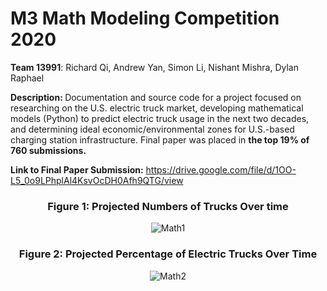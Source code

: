# M3 Math Modeling Competition 2020
<b>Team 13991</b>: Richard Qi, Andrew Yan, Simon Li, Nishant Mishra, Dylan Raphael

<b>Description: </b>Documentation and source code for a project focused on researching on the U.S. electric truck market, developing mathematical models (Python) to predict electric truck usage in the next two decades, and determining ideal economic/environmental zones for U.S.-based charging station infrastructure. Final paper was placed in **the top 19% of 760 submissions.**

**Link to Final Paper Submission:** https://drive.google.com/file/d/1OO-L5_0o9LPhplAl4KsvOcDH0Afh9QTG/view
<div align = "center">
  
  ### Figure 1: Projected Numbers of Trucks Over time
  ![Math1](https://user-images.githubusercontent.com/54038104/102020098-08867780-3d45-11eb-861a-9dcfe18cd535.PNG)
  ### Figure 2: Projected Percentage of Electric Trucks Over Time
  ![Math2](https://user-images.githubusercontent.com/54038104/102020099-08867780-3d45-11eb-8fb5-d1a3921f5628.PNG)
  
</div>
